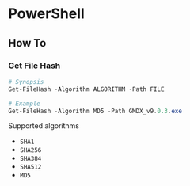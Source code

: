 # PowerShell

## How To

### Get File Hash

```powershell
# Synopsis
Get-FileHash -Algorithm ALGORITHM -Path FILE

# Example
Get-FileHash -Algorithm MD5 -Path GMDX_v9.0.3.exe
```

Supported algorithms

* `SHA1`
* `SHA256`
* `SHA384`
* `SHA512`
* `MD5`
